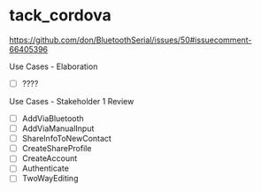 # tack_cordova


https://github.com/don/BluetoothSerial/issues/50#issuecomment-66405396

Use Cases - Elaboration
- [ ] ????

Use Cases - Stakeholder 1 Review
- [ ] AddViaBluetooth
- [ ] AddViaManualInput
- [ ] ShareInfoToNewContact
- [ ] CreateShareProfile
- [ ] CreateAccount
- [ ] Authenticate
- [ ] TwoWayEditing
